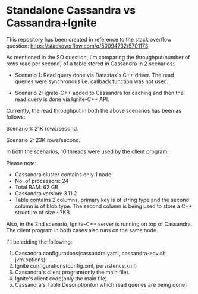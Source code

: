# Standalone Cassandra vs Cassandra+Ignite

This repository has been created in reference to the stack overflow question: https://stackoverflow.com/q/50094732/5701173

As mentioned in the SO question, I'm comparing the throughput(number of rows read per second) of a table stored in Cassandra in 2 scenarios:

* Scenario 1: Read query done via Datastax's C++ driver. The read queries were synchronous i.e. callback function was not used.

* Scenario 2: Ignite-C++ added to Cassandra for caching and then the read query is done via Ignite-C++ API.

Currently, the read throughput in both the above scenarios has been as follows:

Scenario 1: 21K rows/second.

Scenario 2: 23K rows/second.

In both the scenarios, 10 threads were used by the client program.

Please note:

* Cassandra cluster contains only 1 node.
* No. of processors: 24
* Total RAM: 62 GB
* Cassandra version: 3.11.2
* Table contains 2 columns, primary key is of string type and the second column is of blob type. The second column is being used to store a C++ structure of size ~7KB.

Also, in the 2nd scenario, Ignite-C++ server is running on top of Cassandra. The client program in both cases also runs on the same node.


I'll be adding the following:

1. Cassandra configurations(cassandra.yaml, cassandra-env.sh, jvm.options)
2. Ignite configurations(config.xml, persistence.xml)
3. Cassandra's client program(only the main file).
4. Ignite's client code(only the main file).
5. Cassandra's Table Description(on which read queries are being done)



